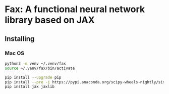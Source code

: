 # Fax: A functional neural network library based on JAX

## Installing

### Mac OS

```sh
python3 -m venv ~/.venv/fax
source ~/.venv/fax/bin/activate
```

```sh
pip install --upgrade pip
pip install --pre -i https://pypi.anaconda.org/scipy-wheels-nightly/simple scipy
pip install jax jaxlib
```
